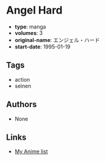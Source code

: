# Angel Hard

-   **type**: manga
-   **volumes**: 3
-   **original-name**: エンジェル・ハード
-   **start-date**: 1995-01-19

## Tags

-   action
-   seinen

## Authors

-   None

## Links

-   [My Anime list](https://myanimelist.net/manga/10129/Angel_Hard)
